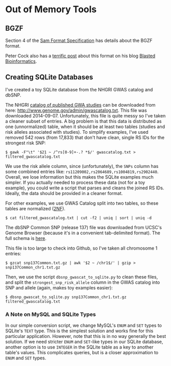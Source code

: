 # Out of Memory Tools

## BGZF

Section 4 of the [Sam Format
Specification](http://samtools.github.io/hts-specs/SAMv1.pdf) has details about
the BGZF format.

Peter Cock also has a [terrific
post](http://blastedbio.blogspot.com/2011/11/bgzf-blocked-bigger-better-gzip.html)
about this format on his blog [Blasted
Bioinformatics](http://blastedbio.blogspot.com/).

## Creating SQLite Databases

I've created a toy SQLite database from the NHGRI GWAS catalog and dbSNP.

The NHGRI [catalog of published GWA studies](http://www.genome.gov/gwastudies/)
can be downloaded from here: http://www.genome.gov/admin/gwascatalog.txt. This
file was downloaded 2014-09-07. Unfortunately, this file is quite messy so I've
taken a cleaner subset of entries. A big problem is that this data is
distributed as one (unnormalized) table, when it should be at least two tables
(studies and risk alleles associated with studies). To simplify examples, I've
used removed 542 rows (from 17,833) that don't have clean, single RS IDs for
the strongest risk SNP:

    $ gawk -F"\t" '$21 ~ /^rs[0-9]+-.? *$/' gwascatalog.txt > filtered_gwascatalog.txt

We use the risk allele column, since (unfortunately), the `SNPs` column has
some combined entries like: `rs11209002,rs2064689,rs1004819,rs2902440`.
Overall, we lose information but this makes the SQLite examples much simpler.
If you actually needed to process these data (not for a toy example), you could
write a script that parses and cleans the joined RS IDs. Ideally, the data
should be provided in a cleaner format.

For other examples, we use GWAS Catalog split into two tables, so these tables
are normalized ([2NF](http://en.wikipedia.org/wiki/Second_normal_form)).

    $ cat filtered_gwascatalog.txt | cut -f2 | uniq | sort | uniq -d


The dbSNP Common SNP (release 137) file was downloaded from UCSC's Genome
Browser (because it's in a convenient tab-delimited format). The full schema is
[here](http://genome.ucsc.edu/cgi-bin/hgTables?db=hg19&hgta_group=varRep&hgta_track=snp137Common&hgta_table=snp137Common&hgta_doSchema=describe+table+schema).

This file is too large to check into Github, so I've taken all chromosome 1
entries:

    $ gzcat snp137Common.txt.gz | awk '$2 ~ /chr1$/' | gzip > snp137Common_chr1.txt.gz

Then, we use the script `dbsnp_gwascat_to_sqlite.py` to clean these files, and
split the `strongest_snp_risk_allele` column in the GWAS catalog into SNP and
allele (again, makes toy examples easier):

    $ dbsnp_gwascat_to_sqlite.py snp137Common_chr1.txt.gz filtered_gwascatalog.txt


### A Note on MySQL and SQLite Types

In our simple conversion script, we change MySQL's `ENUM` and `SET` types to
SQLite's `TEXT` type. This is the simplest solution and works fine for this
particular application. However, note that this is in no way generally the best
solution. If we need stricter `ENUM` and `SET`-like types in our SQLite
database, another option is to use `INTEGER` in the SQLite table as a key to
another table's values. This complicates queries, but is a closer approximation
to `ENUM` and `SET` types.



